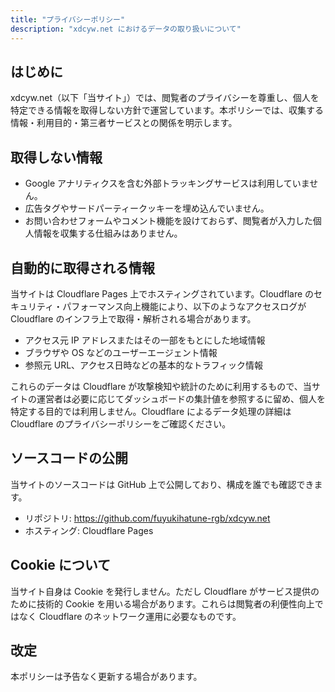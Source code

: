 ```yaml
---
title: "プライバシーポリシー"
description: "xdcyw.net におけるデータの取り扱いについて"
---
```


## はじめに
xdcyw.net（以下「当サイト」）では、閲覧者のプライバシーを尊重し、個人を特定できる情報を取得しない方針で運営しています。本ポリシーでは、収集する情報・利用目的・第三者サービスとの関係を明示します。

## 取得しない情報
- Google アナリティクスを含む外部トラッキングサービスは利用していません。
- 広告タグやサードパーティークッキーを埋め込んでいません。
- お問い合わせフォームやコメント機能を設けておらず、閲覧者が入力した個人情報を収集する仕組みはありません。

## 自動的に取得される情報
当サイトは Cloudflare Pages 上でホスティングされています。Cloudflare のセキュリティ・パフォーマンス向上機能により、以下のようなアクセスログが Cloudflare のインフラ上で取得・解析される場合があります。

- アクセス元 IP アドレスまたはその一部をもとにした地域情報
- ブラウザや OS などのユーザーエージェント情報
- 参照元 URL、アクセス日時などの基本的なトラフィック情報

これらのデータは Cloudflare が攻撃検知や統計のために利用するもので、当サイトの運営者は必要に応じてダッシュボードの集計値を参照するに留め、個人を特定する目的では利用しません。Cloudflare によるデータ処理の詳細は Cloudflare のプライバシーポリシーをご確認ください。

## ソースコードの公開
当サイトのソースコードは GitHub 上で公開しており、構成を誰でも確認できます。

- リポジトリ: <https://github.com/fuyukihatune-rgb/xdcyw.net>
- ホスティング: Cloudflare Pages

## Cookie について
当サイト自身は Cookie を発行しません。ただし Cloudflare がサービス提供のために技術的 Cookie を用いる場合があります。これらは閲覧者の利便性向上ではなく Cloudflare のネットワーク運用に必要なものです。

## 改定
本ポリシーは予告なく更新する場合があります。

